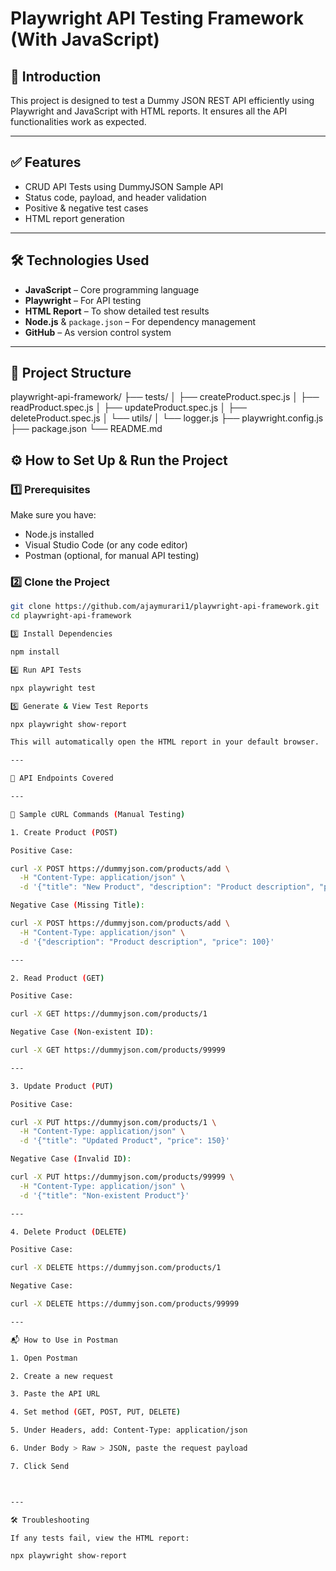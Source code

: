 # Playwright API Testing Framework (With JavaScript)

## 🚀 Introduction 
This project is designed to test a Dummy JSON REST API efficiently using Playwright and JavaScript with HTML reports. It ensures all the API functionalities work as expected.

---

## ✅ Features
- CRUD API Tests using DummyJSON Sample API
- Status code, payload, and header validation
- Positive & negative test cases
- HTML report generation

---

## 🛠️ Technologies Used
- **JavaScript** – Core programming language 
- **Playwright** – For API testing 
- **HTML Report** – To show detailed test results 
- **Node.js** & `package.json` – For dependency management 
- **GitHub** – As version control system 

---

## 📂 Project Structure

playwright-api-framework/
 ├── tests/
 │   ├── createProduct.spec.js
  │   ├── readProduct.spec.js 
  │   ├── updateProduct.spec.js 
  │   ├── deleteProduct.spec.js 
  │   └── utils/ 
  │       └── logger.js
   ├── playwright.config.js 
   ├── package.json 
   └── README.md

## ⚙️ How to Set Up & Run the Project

### 1️⃣ Prerequisites
Make sure you have:
- Node.js installed
- Visual Studio Code (or any code editor)
- Postman (optional, for manual API testing)

### 2️⃣ Clone the Project
```bash
git clone https://github.com/ajaymurari1/playwright-api-framework.git
cd playwright-api-framework

3️⃣ Install Dependencies

npm install

4️⃣ Run API Tests

npx playwright test

5️⃣ Generate & View Test Reports

npx playwright show-report

This will automatically open the HTML report in your default browser.

---

🔗 API Endpoints Covered

---

🧪 Sample cURL Commands (Manual Testing)

1. Create Product (POST)

Positive Case:

curl -X POST https://dummyjson.com/products/add \
  -H "Content-Type: application/json" \
  -d '{"title": "New Product", "description": "Product description", "price": 100}'

Negative Case (Missing Title):

curl -X POST https://dummyjson.com/products/add \
  -H "Content-Type: application/json" \
  -d '{"description": "Product description", "price": 100}'

---

2. Read Product (GET)

Positive Case:

curl -X GET https://dummyjson.com/products/1

Negative Case (Non-existent ID):

curl -X GET https://dummyjson.com/products/99999

---

3. Update Product (PUT)

Positive Case:

curl -X PUT https://dummyjson.com/products/1 \
  -H "Content-Type: application/json" \
  -d '{"title": "Updated Product", "price": 150}'

Negative Case (Invalid ID):

curl -X PUT https://dummyjson.com/products/99999 \
  -H "Content-Type: application/json" \
  -d '{"title": "Non-existent Product"}'

---

4. Delete Product (DELETE)

Positive Case:

curl -X DELETE https://dummyjson.com/products/1

Negative Case:

curl -X DELETE https://dummyjson.com/products/99999

---

📬 How to Use in Postman

1. Open Postman

2. Create a new request

3. Paste the API URL

4. Set method (GET, POST, PUT, DELETE)

5. Under Headers, add: Content-Type: application/json

6. Under Body > Raw > JSON, paste the request payload

7. Click Send



---

🛠️ Troubleshooting

If any tests fail, view the HTML report:

npx playwright show-report